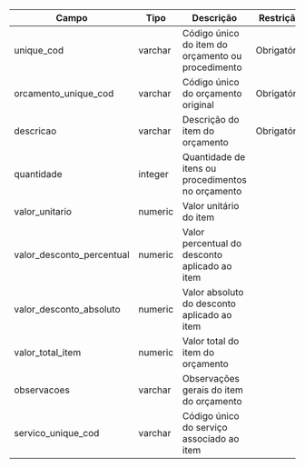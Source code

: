 | Campo                        | Tipo        | Descrição                                                                           | Restrição       |
|------------------------------|-------------|-------------------------------------------------------------------------------------|-----------------|
| unique_cod                   | varchar     | Código único do item do orçamento ou procedimento                                           | Obrigatório     |
| orcamento_unique_cod         | varchar     | Código único do orçamento original                                                  | Obrigatório     |
| descricao                    | varchar     | Descrição do item do orçamento                                                      | Obrigatório     |
| quantidade                   | integer     | Quantidade de itens ou procedimentos no orçamento                                   |                 |
| valor_unitario               | numeric     | Valor unitário do item                                                              |                 |
| valor_desconto_percentual      | numeric     | Valor percentual do desconto aplicado ao item                                         |                 |
| valor_desconto_absoluto      | numeric     | Valor absoluto do desconto aplicado ao item                                         |                 |
| valor_total_item        | numeric     | Valor total do item do orçamento                                                           |                 |
| observacoes                   | varchar     | Observações gerais do item do orçamento                                                     |                 |
| servico_unique_cod           | varchar     | Código único do serviço associado ao item                                           |                 |
